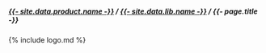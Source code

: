 <h5>
    <a href="{{ site.url }}/{{- site.data.product.repo -}}">{{- site.data.product.name -}}</a> /
    <a href="{{ site.url }}/{{- site.data.lib.repo -}}">{{- site.data.lib.name -}}</a> / {{- page.title -}}
</h5>

{% include logo.md %}
